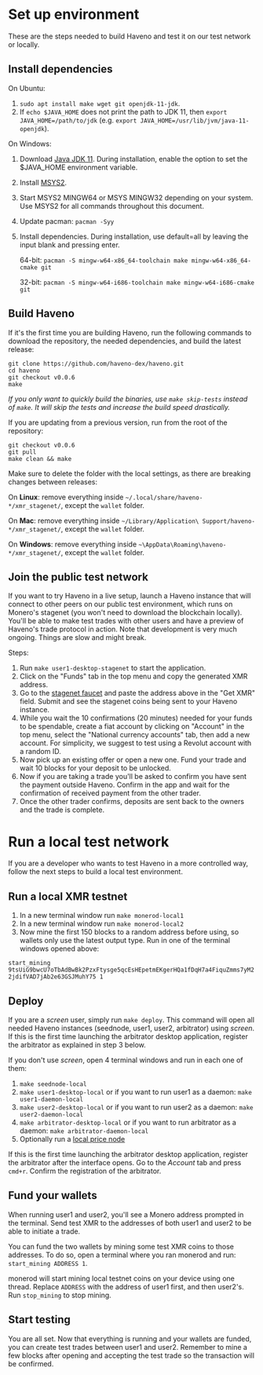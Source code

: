 # Set up environment

These are the steps needed to build Haveno and test it on our test network or locally.

## Install dependencies

On Ubuntu:

  1. `sudo apt install make wget git openjdk-11-jdk`.
  2. If `echo $JAVA_HOME` does not print the path to JDK 11, then `export JAVA_HOME=/path/to/jdk` (e.g. `export JAVA_HOME=/usr/lib/jvm/java-11-openjdk`).

On Windows:

  1. Download [Java JDK 11](https://adoptium.net/temurin/archive/?version=11). During installation, enable the option to set the $JAVA_HOME environment variable.
  2. Install [MSYS2](https://www.msys2.org/).
  3. Start MSYS2 MINGW64 or MSYS MINGW32 depending on your system. Use MSYS2 for all commands throughout this document.
  4. Update pacman: `pacman -Syy`
  5. Install dependencies. During installation, use default=all by leaving the input blank and pressing enter.

      64-bit: `pacman -S mingw-w64-x86_64-toolchain make mingw-w64-x86_64-cmake git`

      32-bit: `pacman -S mingw-w64-i686-toolchain make mingw-w64-i686-cmake git`

## Build Haveno

If it's the first time you are building Haveno, run the following commands to download the repository, the needed dependencies, and build the latest release:

```
git clone https://github.com/haveno-dex/haveno.git
cd haveno
git checkout v0.0.6
make
```

*If you only want to quickly build the binaries, use `make skip-tests` instead of `make`. It will skip the tests and increase the build speed drastically.*

If you are updating from a previous version, run from the root of the repository:

```
git checkout v0.0.6
git pull
make clean && make
```

Make sure to delete the folder with the local settings, as there are breaking changes between releases:

On **Linux**: remove everything inside `~/.local/share/haveno-*/xmr_stagenet/`, except the `wallet` folder.

On **Mac**: remove everything inside `~/Library/Application\ Support/haveno-*/xmr_stagenet/`, except the `wallet` folder.

On **Windows**: remove everything inside `~\AppData\Roaming\haveno-*/xmr_stagenet/`, except the `wallet` folder.

## Join the public test network

If you want to try Haveno in a live setup, launch a Haveno instance that will connect to other peers on our public test environment, which runs on Monero's stagenet (you won't need to download the blockchain locally). You'll be able to make test trades with other users and have a preview of Haveno's trade protocol in action. Note that development is very much ongoing. Things are slow and might break.

Steps:

1. Run `make user1-desktop-stagenet` to start the application.
2. Click on the "Funds" tab in the top menu and copy the generated XMR address.
3. Go to the [stagenet faucet](https://community.rino.io/faucet/stagenet/) and paste the address above in the "Get XMR" field. Submit and see the stagenet coins being sent to your Haveno instance.
4. While you wait the 10 confirmations (20 minutes) needed for your funds to be spendable, create a fiat account by clicking on "Account" in the top menu, select the "National currency accounts" tab, then add a new account. For simplicity, we suggest to test using a Revolut account with a random ID.
5. Now pick up an existing offer or open a new one. Fund your trade and wait 10 blocks for your deposit to be unlocked.
6. Now if you are taking a trade you'll be asked to confirm you have sent the payment outside Haveno. Confirm in the app and wait for the confirmation of received payment from the other trader.
7. Once the other trader confirms, deposits are sent back to the owners and the trade is complete.

# Run a local test network

If you are a developer who wants to test Haveno in a more controlled way, follow the next steps to build a local test environment.

## Run a local XMR testnet

1. In a new terminal window run `make monerod-local1`
1. In a new terminal window run `make monerod-local2`
3. Now mine the first 150 blocks to a random address before using, so wallets only use the latest output type. Run in one of the terminal windows opened above:

`start_mining 9tsUiG9bwcU7oTbAdBwBk2PzxFtysge5qcEsHEpetmEKgerHQa1fDqH7a4FiquZmms7yM22jdifVAD7jAb2e63GSJMuhY75 1`

## Deploy

If you are a *screen* user, simply run `make deploy`. This command will open all needed Haveno instances (seednode, user1, user2, arbitrator) using *screen*. If this is the first time launching the arbitrator desktop application, register the arbitrator as explained in step 3 below.

If you don't use *screen*, open 4 terminal windows and run in each one of them:

  1. `make seednode-local`
  2. `make user1-desktop-local` or if you want to run user1 as a daemon: `make user1-daemon-local`
  3. `make user2-desktop-local` or if you want to run user2 as a daemon: `make user2-daemon-local`
  4. `make arbitrator-desktop-local` or if you want to run arbitrator as a daemon: `make arbitrator-daemon-local`
  5. Optionally run a [local price node](https://github.com/haveno-dex/haveno-pricenode/blob/main/README.md)

If this is the first time launching the arbitrator desktop application, register the arbitrator after the interface opens. Go to the *Account* tab and press `cmd+r`. Confirm the registration of the arbitrator.

## Fund your wallets

When running user1 and user2, you'll see a Monero address prompted in the terminal. Send test XMR to the addresses of both user1 and user2 to be able to initiate a trade.

You can fund the two wallets by mining some test XMR coins to those addresses. To do so, open a terminal where you ran monerod and run: `start_mining ADDRESS 1`.

monerod will start mining local testnet coins on your device using one thread. Replace `ADDRESS` with the address of user1 first, and then user2's. Run `stop_mining` to stop mining.

## Start testing

You are all set. Now that everything is running and your wallets are funded, you can create test trades between user1 and user2. Remember to mine a few blocks after opening and accepting the test trade so the transaction will be confirmed.
